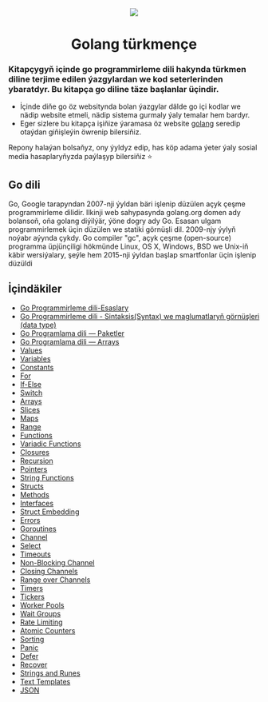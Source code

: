   <div align="center"><img src="https://go.dev/images/gophers/ladder.svg"></div>

# <div align="center">Golang türkmençe</div>

### Kitapçygyň içinde go programmirleme dili hakynda türkmen diline terjime edilen ýazgylardan we kod seterlerinden ybaratdyr. Bu kitapça go diline täze başlanlar üçindir.

- İçinde diňe go öz websitynda bolan ýazgylar dälde go içi kodlar we nädip website etmeli, nädip sistema gurmaly ýaly temalar hem bardyr.
- Eger sizlere bu kitapça işiňize ýaramasa öz website <a href="https://go.dev/">golang</a> seredip otaýdan giňişleýin öwrenip bilersiňiz.

Repony halaýan bolsaňyz, ony ýyldyz edip, has köp adama ýeter ýaly sosial media hasaplaryňyzda paýlaşyp bilersiňiz ⭐️



## Go dili
Go, Google tarapyndan 2007-nji ýyldan bäri işlenip düzülen açyk çeşme programmirleme dilidir. Ilkinji web sahypasynda golang.org domen ady bolansoň, oňa golang diýilýär, ýöne dogry ady Go. Esasan ulgam programmirlemek üçin düzülen we statiki görnüşli dil. 2009-njy ýylyň noýabr aýynda çykdy. Go compiler "gc", açyk çeşme (open-source) programma üpjünçiligi hökmünde Linux, OS X, Windows, BSD we Unix-iň käbir wersiýalary, şeýle hem 2015-nji ýyldan başlap smartfonlar üçin işlenip düzüldi

## İçindäkiler

- [Go Programmirleme dili-Esaslary](Sapak/%231-Go.md)
- [Go Programmirleme dili - Sintaksis(Syntax) we maglumatlaryň görnüşleri (data type)](Sapak/%232-Go.md)
- [Go Programlama dili — Paketler](Sapak/%233-Go.md)
- [Go Programlama dili — Arrays](Sapak/%234-Go.md)
- [Values](#values)
- [Variables](#variables)
- [Constants](#constants)
- [For](#for)
- [If-Else](#if-else)
- [Switch](#switch)
- [Arrays](#arrays)
- [Slices](#slices)
- [Maps](#maps)
- [Range](#range)
- [Functions](#functions)
- [Variadic Functions](#variadic-functions)
- [Closures](#closures)
- [Recursion](#recursion)
- [Pointers](#pointers)
- [String Functions](#string-functions)
- [Structs](#structs)
- [Methods](#methods)
- [Interfaces](#interfaces)
- [Struct Embedding](#struct-embedding)
- [Errors](#errors)
- [Goroutines](#goroutines)
- [Channel](#channel)
- [Select](#select)
- [Timeouts](#timeouts)
- [Non-Blocking Channel](#non-blocking-channel)
- [Closing Channels](#closing-channels)
- [Range over Channels](#range-over-channels)
- [Timers](#timers)
- [Tickers](#tickers)
- [Worker Pools](#worker-pools)
- [Wait Groups](#wait-groups)
- [Rate Limiting](#rate-limiting)
- [Atomic Counters](#atomic-counters)
- [Sorting](#sorting)
- [Panic](#panic)
- [Defer](#defer)
- [Recover](#recover)
- [Strings and Runes](#strings-and-runes)
- [Text Templates](#text-templates)
- [JSON](#json)